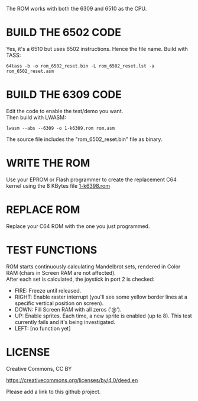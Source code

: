 The ROM works with both the 6309 and 6510 as the CPU.

# BUILD THE 6502 CODE

Yes, it's a 6510 but uses 6502 instructions. Hence the file name.
Build with TASS:

```64tass -b -o rom_6502_reset.bin -L rom_6502_reset.lst -a rom_6502_reset.asm```

# BUILD THE 6309 CODE

Edit the code to enable the test/demo you want.  
Then build with LWASM:

```lwasm --abs --6309 -o 1-k6309.rom rom.asm```

The source file includes the "rom_6502_reset.bin" file as binary.

# WRITE THE ROM

Use your EPROM or Flash programmer to create the replacement C64 kernel using the 8 KBytes file [1-k6398.rom](../release/1-k6398.rom)

# REPLACE ROM

Replace your C64 ROM with the one you just programmed.

# TEST FUNCTIONS

ROM starts continuously calculating Mandelbrot sets, rendered in Color RAM (chars in Screen RAM are not affected).  
After each set is calculated, the joystick in port 2 is checked:
- FIRE: Freeze until released.
- RIGHT: Enable raster interrupt (you'll see some yellow border lines at a specific vertical position on screen).
- DOWN: Fill Screen RAM with all zeros ('@').
- UP: Enable sprites. Each time, a new sprite is enabled (up to 8). This test currently fails and it's being investigated.
- LEFT: [no function yet]

# LICENSE

Creative Commons, CC BY

https://creativecommons.org/licenses/by/4.0/deed.en

Please add a link to this github project.
